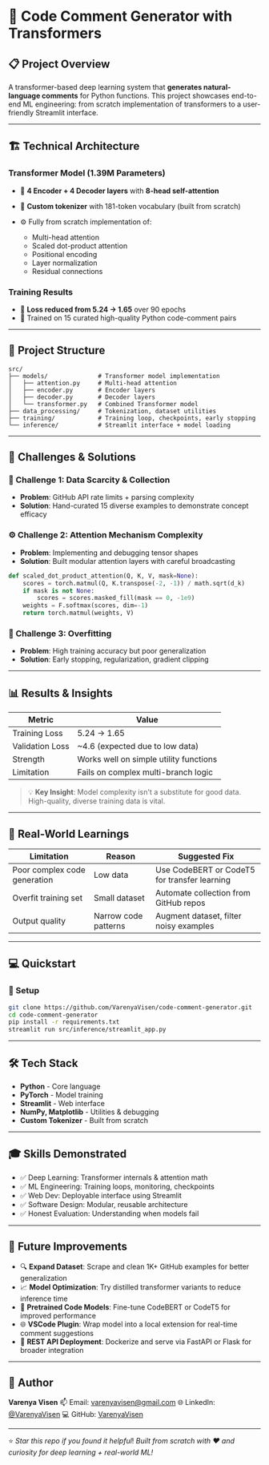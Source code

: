 # 🤖 Code Comment Generator with Transformers

## 📋 Project Overview

A transformer-based deep learning system that **generates natural-language comments** for Python functions. This project showcases end-to-end ML engineering: from scratch implementation of transformers to a user-friendly Streamlit interface.

---

## 🏗️ Technical Architecture

### Transformer Model (1.39M Parameters)

* 🔄 **4 Encoder + 4 Decoder layers** with **8-head self-attention**
* 🧠 **Custom tokenizer** with 181-token vocabulary (built from scratch)
* ⚙️ Fully from scratch implementation of:

  * Multi-head attention
  * Scaled dot-product attention
  * Positional encoding
  * Layer normalization
  * Residual connections

### Training Results

* 🔻 **Loss reduced from 5.24 → 1.65** over 90 epochs
* 🧪 Trained on 15 curated high-quality Python code-comment pairs

---

## 📁 Project Structure

```
src/
├── models/              # Transformer model implementation
│   ├── attention.py     # Multi-head attention
│   ├── encoder.py       # Encoder layers
│   ├── decoder.py       # Decoder layers
│   └── transformer.py   # Combined Transformer model
├── data_processing/     # Tokenization, dataset utilities
├── training/            # Training loop, checkpoints, early stopping
└── inference/           # Streamlit interface + model loading
```

---

## 🚧 Challenges & Solutions

### 🧩 Challenge 1: Data Scarcity & Collection

* **Problem**: GitHub API rate limits + parsing complexity
* **Solution**: Hand-curated 15 diverse examples to demonstrate concept efficacy

### ⚙️ Challenge 2: Attention Mechanism Complexity

* **Problem**: Implementing and debugging tensor shapes
* **Solution**: Built modular attention layers with careful broadcasting

```python
def scaled_dot_product_attention(Q, K, V, mask=None):
    scores = torch.matmul(Q, K.transpose(-2, -1)) / math.sqrt(d_k)
    if mask is not None:
        scores = scores.masked_fill(mask == 0, -1e9)
    weights = F.softmax(scores, dim=-1)
    return torch.matmul(weights, V)
```

### 🧪 Challenge 3: Overfitting

* **Problem**: High training accuracy but poor generalization
* **Solution**: Early stopping, regularization, gradient clipping

---

## 📊 Results & Insights

| Metric          | Value                                  |
| --------------- | -------------------------------------- |
| Training Loss   | 5.24 → 1.65                            |
| Validation Loss | \~4.6 (expected due to low data)       |
| Strength        | Works well on simple utility functions |
| Limitation      | Fails on complex multi-branch logic    |

> 💡 **Key Insight**: Model complexity isn't a substitute for good data. High-quality, diverse training data is vital.

---

## 💼 Real-World Learnings

| Limitation                   | Reason               | Suggested Fix                                |
| ---------------------------- | -------------------- | -------------------------------------------- |
| Poor complex code generation | Low data             | Use CodeBERT or CodeT5 for transfer learning |
| Overfit training set         | Small dataset        | Automate collection from GitHub repos        |
| Output quality               | Narrow code patterns | Augment dataset, filter noisy examples       |

---

## 💻 Quickstart

### 🔧 Setup

```bash
git clone https://github.com/VarenyaVisen/code-comment-generator.git
cd code-comment-generator
pip install -r requirements.txt
streamlit run src/inference/streamlit_app.py
```

---

## 🛠️ Tech Stack

* **Python** - Core language
* **PyTorch** - Model training
* **Streamlit** - Web interface
* **NumPy, Matplotlib** - Utilities & debugging
* **Custom Tokenizer** - Built from scratch

---

## 🎓 Skills Demonstrated

* ✅ Deep Learning: Transformer internals & attention math
* ✅ ML Engineering: Training loops, monitoring, checkpoints
* ✅ Web Dev: Deployable interface using Streamlit
* ✅ Software Design: Modular, reusable architecture
* ✅ Honest Evaluation: Understanding when models fail

---

## 🔮 Future Improvements

* 🔍 **Expand Dataset**: Scrape and clean 1K+ GitHub examples for better generalization
* 📈 **Model Optimization**: Try distilled transformer variants to reduce inference time
* 🧠 **Pretrained Code Models**: Fine-tune CodeBERT or CodeT5 for improved performance
* 🌐 **VSCode Plugin**: Wrap model into a local extension for real-time comment suggestions
* 🚀 **REST API Deployment**: Dockerize and serve via FastAPI or Flask for broader integration

---

## 👤 Author

**Varenya Visen**
📫 Email: [varenyavisen@gmail.com](mailto:varenyavisen@gmail.com)
🌐 LinkedIn: [@VarenyaVisen](https://www.linkedin.com/in/varenya-visen-a2680b265/)
💻 GitHub: [VarenyaVisen](https://github.com/VarenyaVisen)

---

⭐ *Star this repo if you found it helpful*!
*Built from scratch with ❤️ and curiosity for deep learning + real-world ML!*
